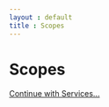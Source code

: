 ```yaml
---
layout : default
title : Scopes
---
```

# Scopes

 <a class='next' href="services.html">Continue with Services...</a>